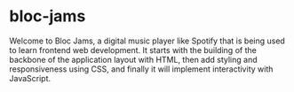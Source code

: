 # bloc-jams
Welcome to Bloc Jams, a digital music player like Spotify that is being used to learn frontend web development. It starts with the building of the backbone of the application layout with HTML, then add styling and responsiveness using CSS, and finally it will implement interactivity with JavaScript.

